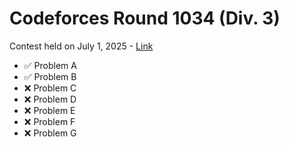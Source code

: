# Codeforces Round 1034 (Div. 3)
Contest held on July 1, 2025 - [Link](https://codeforces.com/contest/2123)
- ✅ Problem A
- ✅ Problem B
- ❌ Problem C
- ❌ Problem D
- ❌ Problem E
- ❌ Problem F
- ❌ Problem G